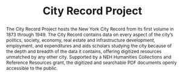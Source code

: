 ---
pid: city-record
title: City Record Project
category: Externally Funded
abstract: The City Record Project hosts the New York City Record from its first volume
  in 1873 through 1949. The City Record contains data on every aspect of the city’s
  politics, society, economy, real estate and infrastructure development, employment,
  and expenditures and aids scholars studying the city because of the depth and breadth
  of the data it contains, offering digitized resources unmatched by any other city.
  Supported by a NEH Humanities Collections and Reference Resources grant, the digitized
  and searchable PDF documents openly accessible to the public.
pis:
- soffer
link: http://cityrecord.engineering.nyu.edu/
local_image: city-record.jpg
layout: project
---